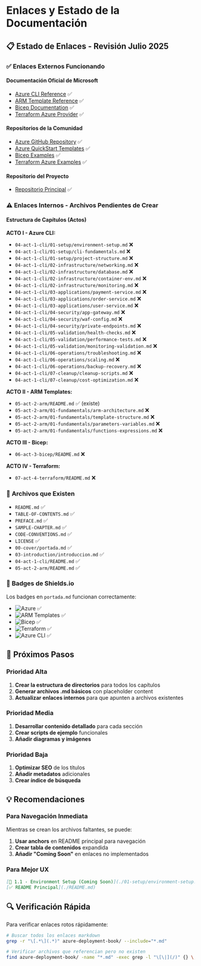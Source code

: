 # Enlaces y Estado de la Documentación

## 📋 **Estado de Enlaces - Revisión Julio 2025**

### ✅ **Enlaces Externos Funcionando**

#### Documentación Oficial de Microsoft
- [Azure CLI Reference](https://learn.microsoft.com/en-us/cli/azure/) ✅
- [ARM Template Reference](https://learn.microsoft.com/en-us/azure/azure-resource-manager/templates/) ✅  
- [Bicep Documentation](https://learn.microsoft.com/en-us/azure/azure-resource-manager/bicep/) ✅
- [Terraform Azure Provider](https://registry.terraform.io/providers/hashicorp/azurerm/latest) ✅

#### Repositorios de la Comunidad
- [Azure GitHub Repository](https://github.com/Azure/) ✅
- [Azure QuickStart Templates](https://github.com/Azure/azure-quickstart-templates) ✅
- [Bicep Examples](https://github.com/Azure/bicep/tree/main/docs/examples) ✅
- [Terraform Azure Examples](https://github.com/hashicorp/terraform-provider-azurerm/tree/main/examples) ✅

#### Repositorio del Proyecto
- [Repositorio Principal](https://github.com/erdnando/guiaDeploymentAzureApp) ✅

### ⚠️ **Enlaces Internos - Archivos Pendientes de Crear**

#### Estructura de Capítulos (Actos)
**ACTO I - Azure CLI:**
- `04-act-1-cli/01-setup/environment-setup.md` ❌
- `04-act-1-cli/01-setup/cli-fundamentals.md` ❌  
- `04-act-1-cli/01-setup/project-structure.md` ❌
- `04-act-1-cli/02-infrastructure/networking.md` ❌
- `04-act-1-cli/02-infrastructure/database.md` ❌
- `04-act-1-cli/02-infrastructure/container-env.md` ❌
- `04-act-1-cli/02-infrastructure/monitoring.md` ❌
- `04-act-1-cli/03-applications/payment-service.md` ❌
- `04-act-1-cli/03-applications/order-service.md` ❌
- `04-act-1-cli/03-applications/user-service.md` ❌
- `04-act-1-cli/04-security/app-gateway.md` ❌
- `04-act-1-cli/04-security/waf-config.md` ❌
- `04-act-1-cli/04-security/private-endpoints.md` ❌
- `04-act-1-cli/05-validation/health-checks.md` ❌
- `04-act-1-cli/05-validation/performance-tests.md` ❌
- `04-act-1-cli/05-validation/monitoring-validation.md` ❌
- `04-act-1-cli/06-operations/troubleshooting.md` ❌
- `04-act-1-cli/06-operations/scaling.md` ❌
- `04-act-1-cli/06-operations/backup-recovery.md` ❌
- `04-act-1-cli/07-cleanup/cleanup-scripts.md` ❌
- `04-act-1-cli/07-cleanup/cost-optimization.md` ❌

**ACTO II - ARM Templates:**
- `05-act-2-arm/README.md` ✅ (existe)
- `05-act-2-arm/01-fundamentals/arm-architecture.md` ❌
- `05-act-2-arm/01-fundamentals/template-structure.md` ❌
- `05-act-2-arm/01-fundamentals/parameters-variables.md` ❌
- `05-act-2-arm/01-fundamentals/functions-expressions.md` ❌

**ACTO III - Bicep:**
- `06-act-3-bicep/README.md` ❌

**ACTO IV - Terraform:**
- `07-act-4-terraform/README.md` ❌

### 🔧 **Archivos que Existen**
- `README.md` ✅
- `TABLE-OF-CONTENTS.md` ✅
- `PREFACE.md` ✅
- `SAMPLE-CHAPTER.md` ✅
- `CODE-CONVENTIONS.md` ✅
- `LICENSE` ✅
- `00-cover/portada.md` ✅
- `03-introduction/introduccion.md` ✅
- `04-act-1-cli/README.md` ✅
- `05-act-2-arm/README.md` ✅

### 📝 **Badges de Shields.io**
Los badges en `portada.md` funcionan correctamente:
- ![Azure](https://img.shields.io/badge/Microsoft_Azure-0089D0?style=for-the-badge&logo=microsoft-azure&logoColor=white) ✅
- ![ARM Templates](https://img.shields.io/badge/ARM_Templates-0078D4?style=for-the-badge&logo=microsoft-azure&logoColor=white) ✅
- ![Bicep](https://img.shields.io/badge/Bicep-1BA1E2?style=for-the-badge&logo=microsoft-azure&logoColor=white) ✅
- ![Terraform](https://img.shields.io/badge/Terraform-7B42BC?style=for-the-badge&logo=terraform&logoColor=white) ✅
- ![Azure CLI](https://img.shields.io/badge/Azure_CLI-0078D4?style=for-the-badge&logo=microsoft-azure&logoColor=white) ✅

## 🚀 **Próximos Pasos**

### Prioridad Alta
1. **Crear la estructura de directorios** para todos los capítulos
2. **Generar archivos .md básicos** con placeholder content
3. **Actualizar enlaces internos** para que apunten a archivos existentes

### Prioridad Media  
1. **Desarrollar contenido detallado** para cada sección
2. **Crear scripts de ejemplo** funcionales
3. **Añadir diagramas y imágenes**

### Prioridad Baja
1. **Optimizar SEO** de los títulos
2. **Añadir metadatos** adicionales
3. **Crear índice de búsqueda**

## 💡 **Recomendaciones**

### Para Navegación Inmediata
Mientras se crean los archivos faltantes, se puede:

1. **Usar anchors** en README principal para navegación
2. **Crear tabla de contenidos** expandida
3. **Añadir "Coming Soon"** en enlaces no implementados

### Para Mejor UX
```markdown
[🚧 1.1 - Environment Setup (Coming Soon)](./01-setup/environment-setup.md)
[✅ README Principal](./README.md)
```

## 🔍 **Verificación Rápida**

Para verificar enlaces rotos rápidamente:
```bash
# Buscar todos los enlaces markdown
grep -r "\[.*\](.*)" azure-deployment-book/ --include="*.md"

# Verificar archivos que referencian pero no existen
find azure-deployment-book/ -name "*.md" -exec grep -l "\[\|](/)" {} \;
```
